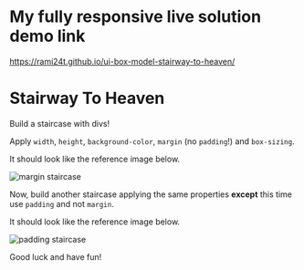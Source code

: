 # My fully responsive live solution demo link
  https://rami24t.github.io/ui-box-model-stairway-to-heaven/

# Stairway To Heaven

Build a staircase with divs! 

Apply `width`, `height`, `background-color`, `margin` (no `padding`!) and `box-sizing`.

It should look like the reference image below.

![margin staircase](images/margin-staircase.png)

Now, build another staircase applying the same properties **except** this time use `padding` and not `margin`.

It should look like the reference image below.

![padding staircase](images/padding-staircase.png)

Good luck and have fun!
